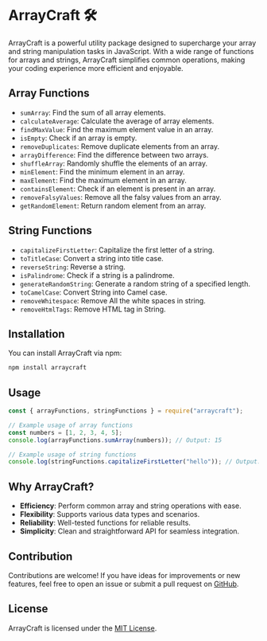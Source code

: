 # ArrayCraft 🛠️

ArrayCraft is a powerful utility package designed to supercharge your array and string manipulation tasks in JavaScript. With a wide range of functions for arrays and strings, ArrayCraft simplifies common operations, making your coding experience more efficient and enjoyable.

## Array Functions

- `sumArray`: Find the sum of all array elements.
- `calculateAverage`: Calculate the average of array elements.
- `findMaxValue`: Find the maximum element value in an array.
- `isEmpty`: Check if an array is empty.
- `removeDuplicates`: Remove duplicate elements from an array.
- `arrayDifference`: Find the difference between two arrays.
- `shuffleArray`: Randomly shuffle the elements of an array.
- `minElement`: Find the minimum element in an array.
- `maxElement`: Find the maximum element in an array.
- `containsElement`: Check if an element is present in an array.
- `removeFalsyValues`: Remove all the falsy values from an array.
- `getRandomElement`: Return random element from an array.

## String Functions

- `capitalizeFirstLetter`: Capitalize the first letter of a string.
- `toTitleCase`: Convert a string into title case.
- `reverseString`: Reverse a string.
- `isPalindrome`: Check if a string is a palindrome.
- `generateRandomString`: Generate a random string of a specified length.
- `toCamelCase`: Convert String into Camel case.
- `removeWhitespace`: Remove All the white spaces in string.
- `removeHtmlTags`: Remove HTML tag in String.

## Installation

You can install ArrayCraft via npm:

```bash
npm install arraycraft
```

## Usage

```javascript
const { arrayFunctions, stringFunctions } = require("arraycraft");

// Example usage of array functions
const numbers = [1, 2, 3, 4, 5];
console.log(arrayFunctions.sumArray(numbers)); // Output: 15

// Example usage of string functions
console.log(stringFunctions.capitalizeFirstLetter("hello")); // Output: Hello
```

## Why ArrayCraft?

- **Efficiency**: Perform common array and string operations with ease.
- **Flexibility**: Supports various data types and scenarios.
- **Reliability**: Well-tested functions for reliable results.
- **Simplicity**: Clean and straightforward API for seamless integration.

## Contribution

Contributions are welcome! If you have ideas for improvements or new features, feel free to open an issue or submit a pull request on [GitHub](https://github.com/AkshandraSingh/arrayCraft).

## License

ArrayCraft is licensed under the [MIT License](https://opensource.org/licenses/MIT).
